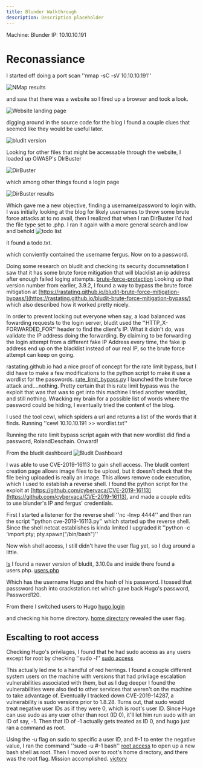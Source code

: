 ```yaml
---
title: Blunder Walkthrough
description: Description placeholder
---
```


Machine: Blunder
IP: 10.10.10.191

# Reconassiance

I started off doing a port scan ''nmap -sC -sV 10.10.10.191''

![NMap results](/images/blunder/nmap.jpg)

and saw that there was a website so I fired up a browser and took a look.

![Website landing page](/images/blunder/website.jpg)

digging around in the source code for the blog I found a couple clues that seemed like they would be useful later.

![bludit version](/images/blunder/version.jpg)

Looking for other files that might be accessable through the website, I loaded up OWASP's DIrBuster

![DirBuster](/images/blunder/dirbuster.jpg)

which among other things found a login page

![DirBuster results](/images/blunder/dirbuster_results.jpg)

Which gave me a new objective, finding a username/password to login with. I was initially looking at the blog for likely usernames to throw some brute force attacks at to no avail, then I realized that when I ran DirBuster I'd had the file type set to .php. I ran it again with a more general search and low and behold
![todo list](/images/blunder/todo.jpg)

it found a todo.txt.

which conviently contained the username fergus. Now on to a password.

Doing some research on bludit and checking its security documnetation I saw that it has some brute force mitigation that will blacklist an ip address after enough failed loging attempts. [brute-force-protection](https://docs.bludit.com/en/security/brute-force-protection) Looking up that version number from earlier, 3.9.2, I found a way to bypass the brute force mitigation at [https://rastating.github.io/bludit-brute-force-mitigation-bypass/](https://rastating.github.io/bludit-brute-force-mitigation-bypass/) which also described how it worked pretty nicely.

In order to prevent locking out everyone when say, a load balanced was fowarding requests to the login server, bludit used the ''HTTP_X-FORWARDED_FOR'' header to find the client's IP. What it didn't do, was validate the IP address doing the forwarding. By claiming to be forwarding the login attempt from a different fake IP Address every time, the fake ip address end up on the blacklist instead of our real IP, so the brute force attempt can keep on going.

rastating.github.io had a nice proof of concept for the rate limit bypass, but I did have to make a few modifications to the python script to make it use a wordlist for the passwords. [rate_limit_bypass.py](https://github.com/lithrion/htb_scripts/blob/main/blunder/rate_limit_bypass.py) I launched the brute force attack and....nothing. Pretty certain that this rate limit bypass was the exploit that was that was to get into this machine I tried another wordlist, and still nothing. Wracking my brain for a possible list of words where the password could be hiding, I eventually tried the content of the blog.

I used the tool cewl, which spiders a url and returns a list of the words that it finds. Running ''cewl 10.10.10.191 >> wordlist.txt''

Running the rate limit bypass script again with that new wordlist did find a password, RolandDeschain. Onward!

From the bludit dashboard
![Bludit Dashboard](/images/blunder/dashboard.jpg)

I was able to use CVE-2019-16113 to gain shell access. The bludit content creation page allows image files to be upload, but it doesn't check that the file being uploaded is really an image. This allows remove code execution, which I used to establish a reverse shell. I found the python script for the exploit at [https://github.com/cybervaca/CVE-2019-16113](https://github.com/cybervaca/CVE-2019-16113), and made a couple edits to use blunder's IP and fergus' credentials.

First I started a listener for the reverse shell 
''nc -lnvp 4444''
and then ran the script
''python cve-2019-16113.py''
which started up the reverse shell. Since the shell netcat establishes is kinda limited I upgraded it
''python -c 'import pty; pty.spawn("/bin/bash")''

Now wish shell access, I still didn't have the user flag yet, so I dug around a little.

[ls](/images/blunder/ls.jpg)
I found a newer version of bludit, 3.10.0a and inside there found a users.php.
[users.php](/images/blunder/users.jpg)

Which has the username Hugo and the hash of his password. I tossed that passsword hash into crackstation.net which gave back Hugo's password, Password120.

From there I switched users to Hugo
[hugo login](/images/blunder/hugo.jpg)

and checking his home directory.
[home directory](/images/blunder/home.jpg)
revealed the user flag.

## Escalting to root access

Checking Hugo's privilages, I found that he had sudo access as any users except for root by checking ''sudo -l''
[sudo access](/images/blunder/sudo.jpg)

This actually led me to a handful of red herrings. I found a couple different system users on the machine with versions that had privilage escalation vulnerabilities associated with them, but as I dug deeper I found the vulnerabilities were also tied to other services that weren't on the machine to take advantage of. Eventually I tracked down CVE-2019-14287, a vulnerability is sudo versions prior to 1.8.28. Turns out, that sudo would treat negative user IDs as if they were 0, which is root's user ID. Since Huge can use sudo as any user other than root (ID 0), it'll let him run sudo with an ID of say, -1. Then that ID of -1 actually gets treated as ID 0, and hugo just ran a command as root.

Using the -u flag on sudo to specific a user ID, and \#-1 to enter the negative value, I ran the command
''sudo -u \#-1 bash''
[root access](/images/blunder/root.jpg)
to open up a new bash shell as root. Then I moved over to root's home directory, and there was the root flag. Mission accomplished.
[victory](/images/blunder/flag.jpg)





